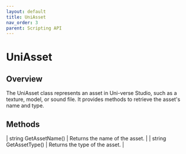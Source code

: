 ```yaml
---
layout: default
title: UniAsset
nav_order: 3
parent: Scripting API
---
```

# UniAsset

## Overview

The UniAsset class represents an asset in Uni-verse Studio, such as a texture, model, or sound file. It provides methods to retrieve the asset's name and type.

## Methods

| string GetAssetName() | Returns the name of the asset. |
| string GetAssetType() | Returns the type of the asset. |